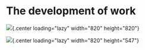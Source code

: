 # The development of work

![](media/live/development-of-work.webp){.center loading="lazy" width="820" height="820"}

![](media/live/p206-207-greenline.webp){.center loading="lazy" width="820" height="547"}

